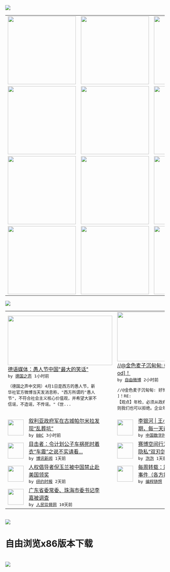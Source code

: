 

<a href="https://github.com/greatfire/z/raw/master/FreeBrowser.apk"><img src="https://raw.githubusercontent.com/greatfire/wiki/master/x/header.png" /></a><table><tr><td width="262" align="center" valign="center"><a href="https://github.com/greatfire/wiki/wiki/nyt" title="纽约时报中文网 国际纵览"><img src="https://raw.githubusercontent.com/greatfire/wiki/master/x/nyt_flag.png" width="215"/></a></td><td width="262" align="center" valign="center"><a href="https://github.com/greatfire/wiki/wiki/dw" title=""><img src="https://raw.githubusercontent.com/greatfire/wiki/master/x/dw_flag.png" width="215"/></a></td><td width="262" align="center" valign="center"><a href="https://github.com/greatfire/wiki/wiki/rmjd" title=""><img src="https://raw.githubusercontent.com/greatfire/wiki/master/x/rmjd_flag.png" width="215"/></a></td></tr><tr><td width="262" align="center" valign="center"><a href="https://github.com/paopaonetizen/website" title="泡泡 - 未经审查的互联网信息"><img src="https://raw.githubusercontent.com/greatfire/wiki/master/x/pp_flag.png" width="215"/></a></td><td width="262" align="center" valign="center"><a href="https://github.com/getlantern/mirror" title="以及自由微博和GreatFire.org官方中文论坛"><img src="https://raw.githubusercontent.com/greatfire/wiki/master/x/lantern_flag.png" width="215"/></a></td><td width="262" align="center" valign="center"><a href="https://github.com/cdtmirrors/m/" title=""><img src="https://raw.githubusercontent.com/greatfire/wiki/master/x/cdt_flag.png" width="215"/></a></td></tr><tr><td width="262" align="center" valign="center"><a href="https://github.com/program-think/blog" title="编程随想的博客"><img src="https://raw.githubusercontent.com/greatfire/wiki/master/x/pt_flag.png" width="215"/></a></td><td width="262" align="center" valign="center"><a href="https://github.com/greatfire/wiki/wiki/bbc" title=""><img src="https://raw.githubusercontent.com/greatfire/wiki/master/x/bbc_flag.png" width="215"/></a></td><td width="262" align="center" valign="center"><a href="https://github.com/freeweibo/s" title="自由微博 - 匿名和不受屏蔽的新浪微博搜索"><img src="https://raw.githubusercontent.com/greatfire/wiki/master/x/fw_flag.png" width="215"/></a></td></tr><tr><td width="262" align="center" valign="center"><a href="https://github.com/greatfire/wiki/wiki/google" title=""><img src="https://raw.githubusercontent.com/greatfire/wiki/master/x/google_flag.png" width="215"/></a></td><td width="262" align="center" valign="center"><a href="https://github.com/bxnews/boxun" title=""><img src="https://raw.githubusercontent.com/greatfire/wiki/master/x/bx_flag.png" width="215"/></a></td><td width="262" align="center" valign="center"><a href="https://github.com/greatfire/wiki/wiki/open-source" title="欢迎访问GreatFire.org开发者项目网站"><img src="https://raw.githubusercontent.com/greatfire/wiki/master/x/open-source_flag.png" width="215"/></a></td></tr></table><img src="https://raw.githubusercontent.com/greatfire/wiki/master/x/newsfeed text.png" /><table cols="4"><tr><td colspan="2" width="380"><a href="http://dw.com/p/1IOWs?maca=chi-GK-text-greatfire-all-chinese-15625-xml-mrss"><img src="http://www.dw.com/image/0,,15670928_302,00.jpg" width="330" height="156"/></a></br><a href="http://dw.com/p/1IOWs?maca=chi-GK-text-greatfire-all-chinese-15625-xml-mrss">德语媒体：愚人节中国"最大的笑话"</a></br><kbd> by <a href="http://dw.de">德国之声</a> 1小时前 </kbd></br><pre>（德国之声中文网）4月1日是西方的愚人节，新<br/>华社官方微博当天发消息称，"西方所谓的"愚人<br/>节"，不符合社会主义核心价值观，并希望大家不<br/>信谣，不造谣，不传谣。"《世...</pre></td><td colspan="2" width="380"><a href="https://freeweibo.com/weibo/3959972145992153"><img src="http://ww3.sinaimg.cn/large/006iAMZRgw1f2incztoi0j30c80f13zr.jpg" width="330" height="156"/></a></br><a href="https://freeweibo.com/weibo/3959972145992153">//@金色麦子沉甸甸: 好博文一篇[go<br/>od]！</a></br><kbd> by <a href="https://freeweibo.com/">自由微博</a> 2小时前 </kbd></br><pre>//@金色麦子沉甸甸: 好博文一篇[good<br/>]！RE: 【观点】年检，必须从政府做起，否<br/>则我们也可以拒绝。企业年检</pre></td></tr><tr><td><img src="http://a.files.bbci.co.uk/worldservice/live/assets/images/2016/03/28/160328173236_palmira144.jpg" width="50" height="50"/></td><td width="280"><a href="http://www.bbc.com/zhongwen/simp/world/2016/04/160402_palmyra_mass_grave">叙利亚政府军在古城帕尔米拉发<br/>现“乱葬坑”</a></br><kbd> by <a href="http://www.bbc.co.uk/zhongwen/simp">BBC</a> 3小时前 </kbd></td><td><img src="https://i0.wp.com/chinadigitaltimes.net/chinese/files/2016/04/Screen-Shot-2016-04-02-at-%E4%B8%8A%E5%8D%887.52.00.png?resize=448%2C300" width="50" height="50"/></td><td width="280"><a href="https://chinadigitaltimes.net/chinese/2016/04/%E6%9D%8E%E9%93%B6%E6%B2%B3-%E7%8E%8B%E5%B0%8F%E6%B3%A2%EF%BC%9A%E6%9C%89%E4%B8%80%E4%BA%9B%E6%97%B6%E6%9C%9F%EF%BC%8C%E6%AF%8F%E4%B8%80%E5%A4%A9%E9%83%BD%E6%98%AF%E6%84%9A%E4%BA%BA%E8%8A%82/">李银河 | 王小波：有一些时<br/>期，每一天都是愚人节</a></br><kbd> by <a href="http://chinadigitaltimes.net/chinese/">中国数字时代</a> 4小时前 </kbd></td></tr><tr><td><img src="http://www.boxun.com/news/images/2016/04/201604022256china1.jpg" width="50" height="50"/></td><td width="280"><a href="http://www.boxun.com/news/gb/china/2016/04/201604022256.shtml">目击者：令计划公子车祸死时着<br/>衣“车震”之说不实请看...</a></br><kbd> by <a href="http://www.boxun.com">博讯新闻</a> 1天前 </kbd></td><td><img src="https://pao-pao.net/sites/pao-pao.net/files/styles/large/public/xia_pian_wen_zhong_tu_.jpg?itok=PbTXxyjR" width="50" height="50"/></td><td width="280"><a href="https://pao-pao.net/article/684">赛博空间行为心理：群组极化和<br/>隐私“双刃剑”（下）</a></br><kbd> by <a href="https://pao-pao.net">泡泡</a> 1天前 </kbd></td></tr><tr><td><img src="http://static01.nyt.com/images/2016/04/01/world/01CHINA-web1/01CHINA-web1-articleLarge.jpg" width="50" height="50"/></td><td width="280"><a href="https://d3qlz4p8smvoli.cloudfront.net/china/20160401/c01china/">人权倡导者倪玉兰被中国禁止赴<br/>美国领奖</a></br><kbd> by <a href="http://m.cn.nytimes.com/">纽约时报</a> 2天前 </kbd></td><td><img src="http://lh3.googleusercontent.com/p2SuJcGJA5Ib4khCcDZHZ_CBvjPHoVm9tUYxfnxhd9YsFoIMYFQSb3rH6_YQEJDl-0e1-IjOO1-YYbY2C9Px_jP_2-6K0Nnd72J0FfNUokRAPNImUTDJ-YVNFoMriHvORu_GAnvguh4" width="50" height="50"/></td><td width="280"><a href="http://feedproxy.google.com/~r/programthink/~3/H-pq0ktXeyw/weekly-share-99.html">每周转载：震惊全国的山东疫苗<br/>事件（各方报道及网友评论）</a></br><kbd> by <a href="http://program-think.blogspot.com">编程随想</a> 6天前 </kbd></td></tr><tr><td><img src="http://www.rmjdw.com/uploads/allimg/160323/2300235442-0.png" width="50" height="50"/></td><td width="280"><a href="http://www.rmjdw.com//fanfuqianshao/20160323/15521.html">广东省委常委、珠海市委书记李<br/>嘉被调查 </a></br><kbd> by <a href="http://www.rmjdw.com/">人民监督网</a> 10天前 </kbd></td></table></br><a href="https://github.com/greatfire/z/raw/master/FreeBrowser.apk"><img src="https://raw.githubusercontent.com/greatfire/wiki/master/x/download app.png" /></a><h1>自由浏览x86版本下载<h1><a href="https://github.com/greatfire/z/raw/master/FreeBrowser-x86.apk"><img src="https://raw.githubusercontent.com/greatfire/images/master/fb86.qr.png" /></a>